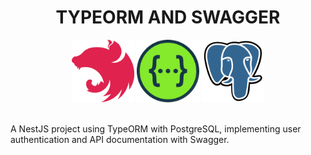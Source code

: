 <h1 align="center">TYPEORM AND SWAGGER</h1>
<div align="center">
<img width="100px" src="./public/images/Nest.js.png" />
<img width="100px" src="./public/images/Swagger.png" />
<img width="100px" src="./public/images/PostgresSQL.png" />
</div>

<br />

<p>A NestJS project using TypeORM with PostgreSQL, implementing user authentication and API documentation with Swagger.</p>
